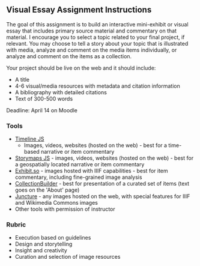 ## Visual Essay Assignment Instructions

The goal of this assignment is to build an interactive mini-exhibit or visual essay that includes primary source material and commentary on that material. I encourage you to select a topic related to your final project, if relevant. You may choose to tell a story about your topic that is illustrated with media, analyze and comment on the media items individually, or analyze and comment on the items as a collection.

Your project should be live on the web and it should include:
- A title
- 4-6 visual/media resources with metadata and citation information
- A bibliography with detailed citations
- Text of 300-500 words 

Deadline: April 14 on Moodle

### Tools

- [Timeline JS](https://timeline.knightlab.com/) 
  - Images, videos, websites (hosted on the web) - best for a time-based narrative or item commentary
- [Storymaps JS](https://storymap.knightlab.com/) - images, videos, websites (hosted on the web) - best for a geospatially located narrative or item commentary
- [Exhibit.so](https://www.exhibit.so/) - images hosted with IIIF capabilities - best for item commentary, including fine-grained image analysis
- [CollectionBuilder](https://collectionbuilder.github.io/) - best for presentation of a curated set of items (text goes on the 'About' page)
- [Juncture](https://www.juncture-digital.org/) - any images hosted on the web, with special features for IIIF and Wikimedia Commons images
- Other tools with permission of instructor

### Rubric

- Execution based on guidelines
- Design and storytelling
- Insight and creativity
- Curation and selection of image resources

